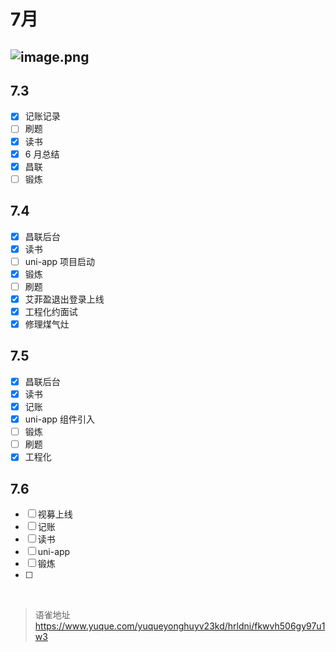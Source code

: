 # 7月
## ![image.png](https://cdn.nlark.com/yuque/0/2023/png/1572912/1688432926636-d1d89f49-80f9-4e9d-9082-e811622a017d.png#averageHue=%23f3f3f3&clientId=u5218dcb8-ba03-4&from=paste&height=121&id=u21ff7475&originHeight=121&originWidth=758&originalType=binary&ratio=1&rotation=0&showTitle=false&size=23627&status=done&style=none&taskId=u13a2378b-1395-4ccb-bfdb-e5be88b7ef9&title=&width=758)

## 7.3

- [x] 记账记录
- [ ] 刷题
- [x] 读书
- [x] 6 月总结
- [x] 昌联
- [ ] 锻炼

## 7.4

- [x] 昌联后台
- [x] 读书
- [ ] uni-app 项目启动
- [x] 锻炼
- [ ] 刷题
- [x] 艾菲盈退出登录上线
- [x] 工程化约面试
- [x] 修理煤气灶

## 7.5

- [x] 昌联后台
- [x] 读书
- [x] 记账
- [x] uni-app 组件引入
- [ ] 锻炼
- [ ] 刷题
- [x] 工程化

## 7.6

- [ ] 视募上线
- [ ] 记账
- [ ] 读书
- [ ] uni-app
- [ ] 锻炼
- [ ]

<br>
  
> 语雀地址 https://www.yuque.com/yuqueyonghuyv23kd/hrldni/fkwvh506gy97u1w3